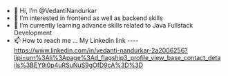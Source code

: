 - 👋 Hi, I’m @VedantiNandurkar
- 👀 I’m interested in frontend as well as backend skills
- 🌱 I’m currently learning advance skills related to  Java Fullstack Development
- 📫 How to reach me ... My Linkedin link ---- https://www.linkedin.com/in/vedanti-nandurkar-2a2006256?lipi=urn%3Ali%3Apage%3Ad_flagship3_profile_view_base_contact_details%3BEY9i0p4uRSuNuS9gOfD9cA%3D%3D

<!---
VedantiNandurkar/VedantiNandurkar is a ✨ special ✨ repository because its `README.md` (this file) appears on your GitHub profile.
You can click the Preview link to take a look at your changes.
--->
